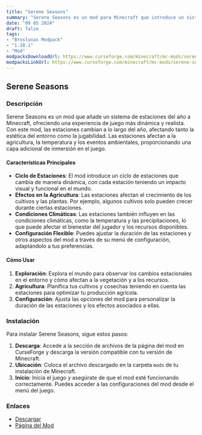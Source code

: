 ```yaml
---
title: "Serene Seasons"
summary: "Serene Seasons es un mod para Minecraft que introduce un sistema de estaciones del año, agregando ciclos de estaciones realistas que afectan el entorno, la agricultura y la jugabilidad en general."
date: "09 05 2024"
draft: false
tags:
- "Broslunas Modpack"
- "1.20.1"
- "Mod"
modpacksDownloadUrl: https://www.curseforge.com/minecraft/mc-mods/serene-seasons/files/all?page=1&pageSize=20&version=1.20.1&gameVersionTypeId=1
modpacksLinkUrl: https://www.curseforge.com/minecraft/mc-mods/serene-seasons
---
```


## Serene Seasons

### Descripción

Serene Seasons es un mod que añade un sistema de estaciones del año a Minecraft, ofreciendo una experiencia de juego más dinámica y realista. Con este mod, las estaciones cambian a lo largo del año, afectando tanto la estética del entorno como la jugabilidad. Las estaciones afectan a la agricultura, la temperatura y los eventos ambientales, proporcionando una capa adicional de inmersión en el juego.

#### Características Principales

- **Ciclo de Estaciones**: El mod introduce un ciclo de estaciones que cambia de manera dinámica, con cada estación teniendo un impacto visual y funcional en el mundo.
- **Efectos en la Agricultura**: Las estaciones afectan el crecimiento de los cultivos y las plantas. Por ejemplo, algunos cultivos solo pueden crecer durante ciertas estaciones.
- **Condiciones Climáticas**: Las estaciones también influyen en las condiciones climáticas, como la temperatura y las precipitaciones, lo que puede afectar el bienestar del jugador y los recursos disponibles.
- **Configuración Flexible**: Puedes ajustar la duración de las estaciones y otros aspectos del mod a través de su menú de configuración, adaptándolo a tus preferencias.

#### Cómo Usar

1. **Exploración**: Explora el mundo para observar los cambios estacionales en el entorno y cómo afectan a la vegetación y a los recursos.
2. **Agricultura**: Planifica tus cultivos y cosechas teniendo en cuenta las estaciones para optimizar tu producción agrícola.
3. **Configuración**: Ajusta las opciones del mod para personalizar la duración de las estaciones y los efectos asociados a ellas.

### Instalación

Para instalar Serene Seasons, sigue estos pasos:

1. **Descarga**: Accede a la sección de archivos de la página del mod en CurseForge y descarga la versión compatible con tu versión de Minecraft.
2. **Ubicación**: Coloca el archivo descargado en la carpeta `mods` de tu instalación de Minecraft.
3. **Inicio**: Inicia el juego y asegúrate de que el mod esté funcionando correctamente. Puedes acceder a las configuraciones del mod desde el menú del juego.

### Enlaces

- [Descargar](https://www.curseforge.com/minecraft/mc-mods/serene-seasons/files/all?page=1&pageSize=20&version=1.20.1&gameVersionTypeId=1)
- [Página del Mod](https://www.curseforge.com/minecraft/mc-mods/serene-seasons)
